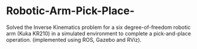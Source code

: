# Robotic-Arm-Pick-Place-
Solved the Inverse Kinematics problem for a six degree-of-freedom robotic arm (Kuka KR210) in a simulated environment to complete a pick-and-place operation. (implemented using ROS, Gazebo and RViz).
